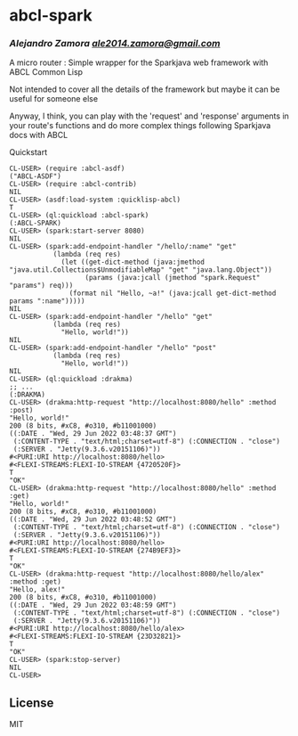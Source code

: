 # abcl-spark
### _Alejandro Zamora <ale2014.zamora@gmail.com>_

A micro router : Simple wrapper for the Sparkjava web framework with ABCL Common Lisp

Not intended to cover all the details of the framework but maybe it can be useful for someone else

Anyway, I think, you can play with the 'request' and 'response' arguments in your route's functions and do more complex things
following Sparkjava docs with ABCL

Quickstart

```
CL-USER> (require :abcl-asdf)
("ABCL-ASDF")
CL-USER> (require :abcl-contrib)
NIL
CL-USER> (asdf:load-system :quicklisp-abcl)
T
CL-USER> (ql:quickload :abcl-spark)
(:ABCL-SPARK)
CL-USER> (spark:start-server 8080)
NIL
CL-USER> (spark:add-endpoint-handler "/hello/:name" "get"
           (lambda (req res)
             (let ((get-dict-method (java:jmethod "java.util.Collections$UnmodifiableMap" "get" "java.lang.Object"))
                   (params (java:jcall (jmethod "spark.Request" "params") req)))
               (format nil "Hello, ~a!" (java:jcall get-dict-method params ":name")))))
NIL
CL-USER> (spark:add-endpoint-handler "/hello" "get"
           (lambda (req res)
             "Hello, world!"))
NIL
CL-USER> (spark:add-endpoint-handler "/hello" "post"
           (lambda (req res)
             "Hello, world!"))
NIL
CL-USER> (ql:quickload :drakma)
;; ...
(:DRAKMA)
CL-USER> (drakma:http-request "http://localhost:8080/hello" :method :post)
"Hello, world!"
200 (8 bits, #xC8, #o310, #b11001000)
((:DATE . "Wed, 29 Jun 2022 03:48:37 GMT")
 (:CONTENT-TYPE . "text/html;charset=utf-8") (:CONNECTION . "close")
 (:SERVER . "Jetty(9.3.6.v20151106)"))
#<PURI:URI http://localhost:8080/hello>
#<FLEXI-STREAMS:FLEXI-IO-STREAM {4720520F}>
T
"OK"
CL-USER> (drakma:http-request "http://localhost:8080/hello" :method :get)
"Hello, world!"
200 (8 bits, #xC8, #o310, #b11001000)
((:DATE . "Wed, 29 Jun 2022 03:48:52 GMT")
 (:CONTENT-TYPE . "text/html;charset=utf-8") (:CONNECTION . "close")
 (:SERVER . "Jetty(9.3.6.v20151106)"))
#<PURI:URI http://localhost:8080/hello>
#<FLEXI-STREAMS:FLEXI-IO-STREAM {274B9EF3}>
T
"OK"
CL-USER> (drakma:http-request "http://localhost:8080/hello/alex" :method :get)
"Hello, alex!"
200 (8 bits, #xC8, #o310, #b11001000)
((:DATE . "Wed, 29 Jun 2022 03:48:59 GMT")
 (:CONTENT-TYPE . "text/html;charset=utf-8") (:CONNECTION . "close")
 (:SERVER . "Jetty(9.3.6.v20151106)"))
#<PURI:URI http://localhost:8080/hello/alex>
#<FLEXI-STREAMS:FLEXI-IO-STREAM {23D32821}>
T
"OK"
CL-USER> (spark:stop-server)
NIL
CL-USER>
```


## License

MIT
